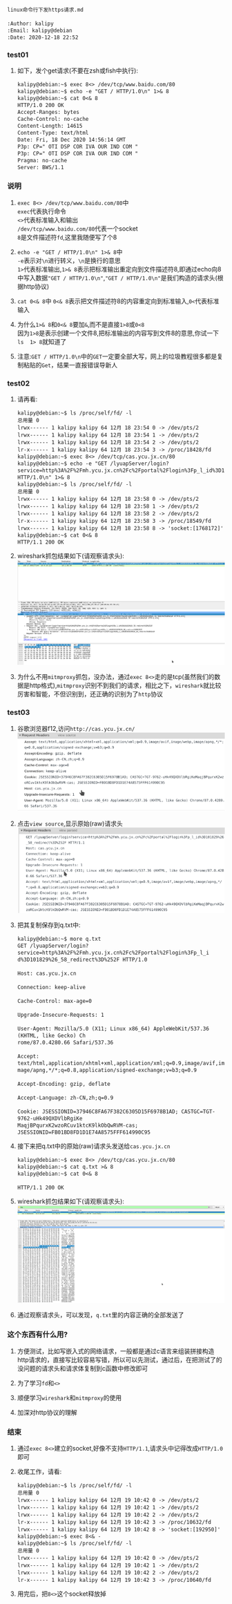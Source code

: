 ```
linux命令行下发https请求.md

:Author: kalipy
:Email: kalipy@debian
:Date: 2020-12-18 22:52
```

### test01

1. 如下，发个get请求(不要在zsh或fish中执行):
    ```
    kalipy@debian:~$ exec 8<> /dev/tcp/www.baidu.com/80
    kalipy@debian:~$ echo -e "GET / HTTP/1.0\n" 1>& 8
    kalipy@debian:~$ cat 0<& 8
    HTTP/1.0 200 OK
    Accept-Ranges: bytes
    Cache-Control: no-cache
    Content-Length: 14615
    Content-Type: text/html
    Date: Fri, 18 Dec 2020 14:56:14 GMT
    P3p: CP=" OTI DSP COR IVA OUR IND COM "
    P3p: CP=" OTI DSP COR IVA OUR IND COM "
    Pragma: no-cache
    Server: BWS/1.1
    ```

### 说明

1. `exec 8<> /dev/tcp/www.baidu.com/80`中  
    `exec`代表执行命令  
    `<>`代表标准输入和输出  
    `/dev/tcp/www.baidu.com/80`代表一个socket  
    `8`是文件描述符`fd`,这里我随便写了个8  

2. `echo -e "GET / HTTP/1.0\n" 1>& 8`中  
    `-e`表示对`\n`进行转义，`\n`是换行的意思  
    `1>`代表标准输出,`1>& 8`表示把标准输出重定向到文件描述符8,即通过echo向8中写入数据`"GET / HTTP/1.0\n"`,`"GET / HTTP/1.0\n"`是我们构造的请求头(根据http协议)  

3. `cat 0<& 8`中
    `0<& 8`表示把文件描述符8的内容重定向到标准输入,`0<`代表标准输入

4. 为什么`1>& 8`和`0<& 8`要加`&`,而不是直接`1>8`或`0<8`  
    因为`1>8`是表示创建一个文件8,把标准输出的内容写到文件8的意思,你试一下`ls  1> 8`就知道了

5. 注意:`GET / HTTP/1.0\n`中的`GET`一定要全部大写，网上的垃圾教程很多都是复制粘贴的`Get`，结果一直报错误导新人

### test02

1. 请再看:
    ```
    kalipy@debian:~$ ls /proc/self/fd/ -l
    总用量 0
    lrwx------ 1 kalipy kalipy 64 12月 18 23:54 0 -> /dev/pts/2
    lrwx------ 1 kalipy kalipy 64 12月 18 23:54 1 -> /dev/pts/2
    lrwx------ 1 kalipy kalipy 64 12月 18 23:54 2 -> /dev/pts/2
    lr-x------ 1 kalipy kalipy 64 12月 18 23:54 3 -> /proc/18428/fd
    kalipy@debian:~$ exec 8<> /dev/tcp/cas.ycu.jx.cn/80         
    kalipy@debian:~$ echo -e "GET /lyuapServer/login?service=http%3A%2F%2Fmh.ycu.jx.cn%2Fc%2Fportal%2Flogin%3Fp_l_id%3D101829%26_58_redirect%3D%252F HTTP/1.0\n" 1>& 8 
    kalipy@debian:~$ ls /proc/self/fd/ -l                                                   总用量 0
    lrwx------ 1 kalipy kalipy 64 12月 18 23:58 0 -> /dev/pts/2
    lrwx------ 1 kalipy kalipy 64 12月 18 23:58 1 -> /dev/pts/2
    lrwx------ 1 kalipy kalipy 64 12月 18 23:58 2 -> /dev/pts/2
    lr-x------ 1 kalipy kalipy 64 12月 18 23:58 3 -> /proc/18549/fd
    lrwx------ 1 kalipy kalipy 64 12月 18 23:58 8 -> 'socket:[1768172]'
    kalipy@debian:~$ cat 0<& 8                                                   
    HTTP/1.1 200 OK
    ```

2. wireshark抓包结果如下(请观察请求头):
![Image](./img/image_2020-12-19-10-30-09.png)

3. 为什么不用`mitmproxy`抓包，没办法，通过`exec 8<>`走的是tcp(虽然我们的数据是http格式),`mitmproxy`识别不到我们的请求，相比之下，`wireshark`就比较厉害和智能，不但识别到，还正确的识别为了`http`协议

### test03

1. 谷歌浏览器f12,访问`http://cas.ycu.jx.cn/`
![Image](./img/image_2020-12-19-09-52-13.png)

2. 点击`view source`,显示原始(raw)请求头
![Image](./img/image_2020-12-19-09-54-00.png)

3. 把其复制保存到q.txt中:
    ```
    kalipy@debian:~$ more q.txt
    GET /lyuapServer/login?service=http%3A%2F%2Fmh.ycu.jx.cn%2Fc%2Fportal%2Flogin%3Fp_l_i
    d%3D101829%26_58_redirect%3D%252F HTTP/1.0
    
    Host: cas.ycu.jx.cn
    
    Connection: keep-alive
    
    Cache-Control: max-age=0
    
    Upgrade-Insecure-Requests: 1
    
    User-Agent: Mozilla/5.0 (X11; Linux x86_64) AppleWebKit/537.36 (KHTML, like Gecko) Ch
    rome/87.0.4280.66 Safari/537.36
    
    Accept: text/html,application/xhtml+xml,application/xml;q=0.9,image/avif,image/webp,i
    mage/apng,*/*;q=0.8,application/signed-exchange;v=b3;q=0.9
    
    Accept-Encoding: gzip, deflate
    
    Accept-Language: zh-CN,zh;q=0.9
    
    Cookie: JSESSIONID=37946C8FA67F382C6305D15F6978B1AD; CASTGC=TGT-9762-uHk49QXDVlbRgiKe
    MaqjBPqurxK2wzoRCuv1ktcK9lkObQwRVM-cas; JSESSIONID=FB01BD8FD1D1E74A8575FFF614990C95
    ```

4. 接下来把q.txt中的原始(raw)请求头发送给`cas.ycu.jx.cn`
    ```
    kalipy@debian:~$ exec 8<> /dev/tcp/cas.ycu.jx.cn/80
    kalipy@debian:~$ cat q.txt >& 8
    kalipy@debian:~$ cat 0<& 8
    
    HTTP/1.1 200 OK
    ```

5. wireshark抓包结果如下(请观察请求头):
![Image](./img/image_2020-12-19-10-37-48.png)

6. 通过观察请求头，可以发现，`q.txt`里的内容正确的全部发送了

### 这个东西有什么用?

1. 方便测试，比如写嵌入式的网络请求，一般都是通过c语言来组装拼接构造http请求的，直接写比较容易写错，所以可以先测试，通过后，在把测试了的没问题的请求头和请求体复制到c函数中修改即可

2. 为了学习`fd`和`<>`

3. 顺便学习`wireshark`和`mitmproxy`的使用

4. 加深对http协议的理解

### 结束

1. 通过`exec 8<>`建立的socket,好像不支持`HTTP/1.1`,请求头中记得改成`HTTP/1.0`即可

2. 收尾工作，请看:
    ```
    kalipy@debian:~$ ls /proc/self/fd/ -l
    总用量 0
    lrwx------ 1 kalipy kalipy 64 12月 19 10:42 0 -> /dev/pts/2
    lrwx------ 1 kalipy kalipy 64 12月 19 10:42 1 -> /dev/pts/2
    lrwx------ 1 kalipy kalipy 64 12月 19 10:42 2 -> /dev/pts/2
    lr-x------ 1 kalipy kalipy 64 12月 19 10:42 3 -> /proc/10632/fd
    lrwx------ 1 kalipy kalipy 64 12月 19 10:42 8 -> 'socket:[192950]'
    kalipy@debian:~$ exec 8<& -
    kalipy@debian:~$ ls /proc/self/fd/ -l
    总用量 0
    lrwx------ 1 kalipy kalipy 64 12月 19 10:42 0 -> /dev/pts/2
    lrwx------ 1 kalipy kalipy 64 12月 19 10:42 1 -> /dev/pts/2
    lrwx------ 1 kalipy kalipy 64 12月 19 10:42 2 -> /dev/pts/2
    lr-x------ 1 kalipy kalipy 64 12月 19 10:42 3 -> /proc/10640/fd
    ```

3. 用完后，把`8<>`这个socket释放掉
